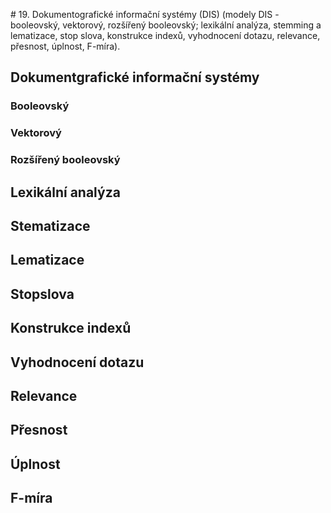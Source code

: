# 19. Dokumentografické informační systémy (DIS) (modely DIS - booleovský, vektorový, rozšířený booleovský; lexikální analýza, stemming a lematizace, stop slova, konstrukce indexů, vyhodnocení dotazu, relevance, přesnost, úplnost, F-míra).

## Dokumentgrafické informační systémy

### Booleovský

### Vektorový

### Rozšířený booleovský

## Lexikální analýza

## Stematizace

## Lematizace

## Stopslova

## Konstrukce indexů

## Vyhodnocení dotazu

## Relevance

## Přesnost

## Úplnost

## F-míra
